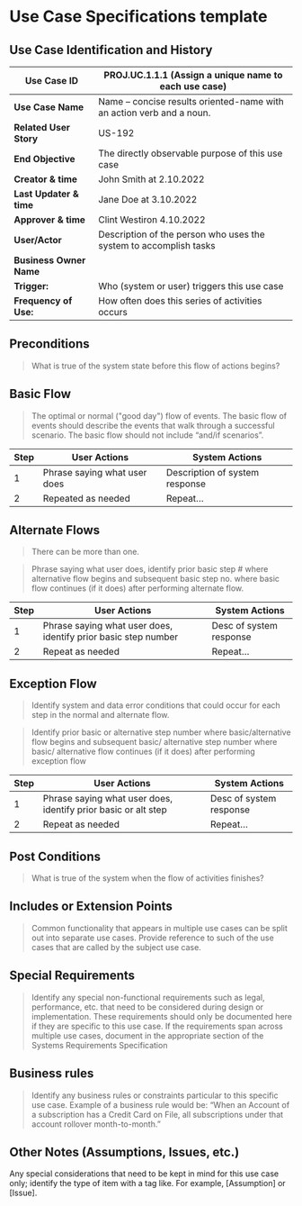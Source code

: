 # Use Case Specifications template

## Use Case Identification and History

| **Use Case ID**         | PROJ.UC.1.1.1 (Assign a unique name to each use case)                |
|-------------------------|----------------------------------------------------------------------|
| **Use Case Name**       | Name – concise results oriented-name with an action verb and a noun. |
| **Related User Story**  | US-192                                                               |
| **End Objective**       | The directly observable purpose of this use case                     |
| **Creator & time**      | John Smith at 2.10.2022                                              |
| **Last Updater & time** | Jane Doe at 3.10.2022                                                |
| **Approver & time**     | Clint Westiron 4.10.2022                                             |
| **User/Actor**          | Description of the person who uses the system to accomplish tasks    |
| **Business Owner Name** |                                                                      |
| **Trigger:**            | Who (system or user) triggers this use case                          |
| **Frequency of Use:**   | How often does this series of activities occurs                      |

## Preconditions

> What is true of the system state before this flow of actions begins?

## Basic Flow 

> The optimal or normal ("good day") flow of events.  The basic flow of events should describe the events that walk through a successful scenario.  The basic flow should not include “and/if scenarios”.

| **Step** | **User Actions**             | **System Actions**             |
|----------|------------------------------|--------------------------------|
|        1 | Phrase saying what user does | Description of system response |
|        2 | Repeated as needed           | Repeat…                        |

## Alternate Flows

> There can be more than one.

> Phrase saying what user does, identify prior basic step # where alternative flow begins and subsequent basic step no. where basic flow continues (if it does) after performing alternate flow.

| **Step** | **User Actions**                                               | **System Actions**      |
|----------|----------------------------------------------------------------|-------------------------|
|        1 | Phrase saying what user does, identify prior basic step number | Desc of system response |
|        2 | Repeat as needed                                               | Repeat…                 |

## Exception Flow

> Identify system and data error conditions that could occur for each step in the normal and alternate flow. 

> Identify prior basic or alternative step number where basic/alternative flow begins and subsequent basic/ alternative step number where basic/ alternative flow continues (if it does) after performing exception flow 

| **Step** | **User Actions**                                               | **System Actions**      |
|----------|----------------------------------------------------------------|-------------------------|
|        1 | Phrase saying what user does, identify prior basic or alt step | Desc of system response |
|        2 | Repeat as needed                                               | Repeat…                 |

## Post Conditions

> What is true of the system when the flow of activities finishes?

## Includes or Extension Points

> Common functionality that appears in multiple use cases can be split out into separate use cases. Provide reference to such of the use cases that are called by the subject use case.

## Special Requirements

> Identify any special non-functional requirements such as legal, performance, etc. that need to be considered during design or implementation.  These requirements should only be documented here if they are specific to this use case.  If the requirements span across multiple use cases, document in the appropriate section of the Systems Requirements Specification

## Business rules

> Identify any business rules or constraints particular to this specific use case.  Example of a business rule would be: “When an Account of a subscription has a Credit Card on File, all subscriptions under that account rollover month-to-month.”

## Other Notes (Assumptions, Issues, etc.)

Any special considerations that need to be kept in mind for this use case only; identify the type of item with a tag like.  For example, [Assumption] or [Issue].